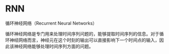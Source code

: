 # RNN

循环神经网络（Recurrent Neural Networks）

循环神经网络是专门用来处理时间序列问题的，能够提取时间序列的信息。对于循环神经网络而言，神经元在这个时刻的输出可以直接影响下一个时间点的输入，因此该神经网络能够处理时间序列方面的问题。
